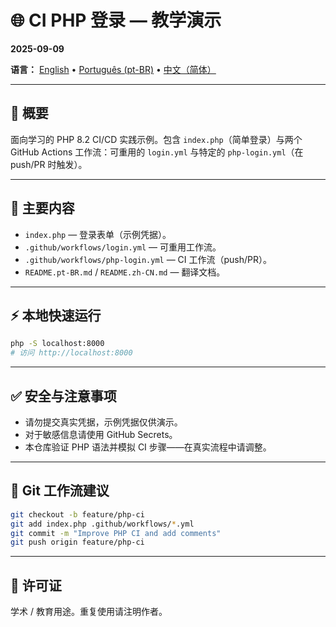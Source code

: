 # 🌐 CI PHP 登录 — 教学演示
**2025-09-09**

**语言：** [English](README.md) • [Português (pt-BR)](README.pt-BR.md) • [中文（简体）](README.zh-CN.md)

---

## 📌 概要

面向学习的 PHP 8.2 CI/CD 实践示例。包含 `index.php`（简单登录）与两个 GitHub Actions 工作流：可重用的 `login.yml` 与特定的 `php-login.yml`（在 push/PR 时触发）。

---

## 📂 主要内容

- `index.php` — 登录表单（示例凭据）。  
- `.github/workflows/login.yml` — 可重用工作流。  
- `.github/workflows/php-login.yml` — CI 工作流（push/PR）。  
- `README.pt-BR.md` / `README.zh-CN.md` — 翻译文档。

---

## ⚡ 本地快速运行

```bash
php -S localhost:8000
# 访问 http://localhost:8000
```

---

## ✅ 安全与注意事项

- 请勿提交真实凭据，示例凭据仅供演示。  
- 对于敏感信息请使用 GitHub Secrets。  
- 本仓库验证 PHP 语法并模拟 CI 步骤——在真实流程中请调整。

---

## 🔁 Git 工作流建议

```bash
git checkout -b feature/php-ci
git add index.php .github/workflows/*.yml
git commit -m "Improve PHP CI and add comments"
git push origin feature/php-ci
```

---

## 📜 许可证

学术 / 教育用途。重复使用请注明作者。

